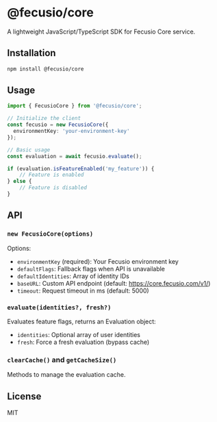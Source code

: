 # @fecusio/core

A lightweight JavaScript/TypeScript SDK for Fecusio Core service.

## Installation

```bash
npm install @fecusio/core
```

## Usage

```typescript
import { FecusioCore } from '@fecusio/core';

// Initialize the client
const fecusio = new FecusioCore({
  environmentKey: 'your-environment-key'
});

// Basic usage
const evaluation = await fecusio.evaluate();

if (evaluation.isFeatureEnabled('my_feature')) {
    // Feature is enabled
} else {
    // Feature is disabled
}
```

## API

### `new FecusioCore(options)`

Options:
- `environmentKey` (required): Your Fecusio environment key
- `defaultFlags`: Fallback flags when API is unavailable
- `defaultIdentities`: Array of identity IDs
- `baseURL`: Custom API endpoint (default: https://core.fecusio.com/v1/)
- `timeout`: Request timeout in ms (default: 5000)

### `evaluate(identities?, fresh?)`

Evaluates feature flags, returns an Evaluation object:
- `identities`: Optional array of user identities
- `fresh`: Force a fresh evaluation (bypass cache)

### `clearCache()` and `getCacheSize()`

Methods to manage the evaluation cache.

## License

MIT
